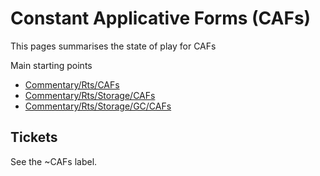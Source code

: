 # Constant Applicative Forms (CAFs)


This pages summarises the state of play for CAFs


Main starting points

- [Commentary/Rts/CAFs](commentary/rts/CAFs)
- [Commentary/Rts/Storage/CAFs](commentary/rts/storage/CAFs)
- [Commentary/Rts/Storage/GC/CAFs](commentary/rts/storage/gc/CAFs)

## Tickets

See the ~CAFs label.